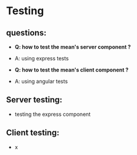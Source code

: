Testing
====


questions:
----

- **Q: how to test the mean's server component ?** 
- A: using express tests

- **Q: how to test the mean's client component ?** 
- A: using angular tests



Server testing:
-----
- testing the express component

Client testing:
------
- x
